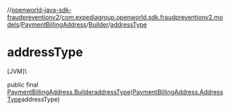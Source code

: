//[openworld-java-sdk-fraudpreventionv2](../../../../index.md)/[com.expediagroup.openworld.sdk.fraudpreventionv2.models](../../index.md)/[PaymentBillingAddress](../index.md)/[Builder](index.md)/[addressType](address-type.md)

# addressType

[JVM]\

public final [PaymentBillingAddress.Builder](index.md)[addressType](address-type.md)([PaymentBillingAddress.AddressType](../-address-type/index.md)addressType)
